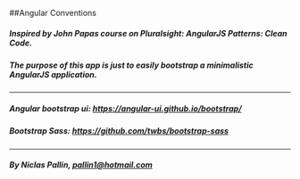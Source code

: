##Angular Conventions

##### Inspired by John Papas course on Pluralsight: AngularJS Patterns: Clean Code.

##### The purpose of this app is just to easily bootstrap a minimalistic AngularJS application.
---
##### Angular bootstrap ui: https://angular-ui.github.io/bootstrap/
##### Bootstrap Sass: https://github.com/twbs/bootstrap-sass
---
##### By Niclas Pallin, pallin1@hotmail.com